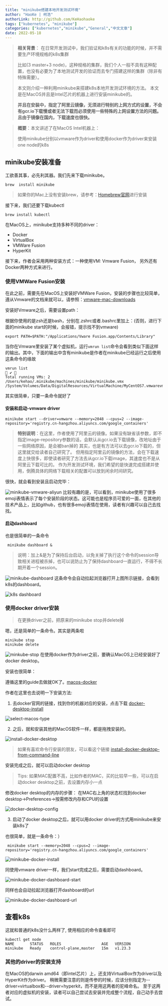 ```yaml
---
title: "minikube搭建本地开发测试环境"
author: "HaoKe | 柯浩"
authorLink: http://github.com/KeHaohaoke
tags: ["kubernetes", "minikube"]
categories: ["kubernetes","minikube","General","中文文章"]
date: 2022-05-18
---
```

> **相关背景**： 在日常开发测试中，我们验证和k8s有关的功能的时候，并不需要生产环境规格的k8s集群
> 
> 比如(3 master+3 node)，这种规格的集群，我们个人一般不具有这种配置，也没有必要为了本地测试开发的验证而去专门搭建这样的集群（除非有特殊需要）。
> 
> 本文则介绍一种利用minikube来搭建k8s本地开发测试环境的方法。
> 本文是在MacOS并且是Intel芯片的机器上进行安装minikube的。
> 
> **并且在安装中，指定了阿里云镜像，无须进行特别的上网方式的设置，不会有gcr.io下载慢或者无法下载而必须使用一些特殊的上网设置方法的问题。且由于镜像在国内，下载速度也很快。**

> **概要**：本文讲述了在MacOS Intel机器上：
> 
> 使用minikube分别以vmware作为driver和使用docker作为driver来安装one node的k8s

## minikube安装准备

工欲善其事，必先利其器。我们先来下载minikube。

``` shell
brew  install minikube
```

> 如果你的Mac上没有安装brew，请参考：[Homebrew官网](https://brew.sh/)进行安装

接下来，我们还要下载kubectl

``` shell
brew install kubectl
```


在MacOS上，minikube支持多种不同的driver：
 -  Docker
 - 	VirtualBox
 - 	VMWare Fusion
 - 	HyperKit

接下来，作者会采用两种安装方式：一种使用VM: Vmware Fusion， 另外还有Docker两种方式来进行。

### 使用VMWare Fusion安装

在此之前，需要先在MacOS上安装好VMWare Fusion，安装的步骤也比较简单，遵从Vmware的文档来就可以，请参照：[vmware-mac-downloads](https://www.vmware.com/products/fusion/fusion-evaluation.html)

安装好Vmware之后，需要设置path：

根据你使用的是zsh还是bash，分别在.zshrc或者.bashrc里加上：(否则，进行下面的minikube start的时候，会报错，提示找不到vmware)

```shell
export PATH=$PATH:"/Applications/Vware Fusion.app/Contents/Library"
```
当你在Vmware里安装了某个虚拟机，运行`vmrun list`命令会看到类似下面这样的输出。其中，下面的输出中含有minikube是作者在minikube已经运行之后使用这条命令的缘故
```shell
vmrun list                                                                                                                       ✔ 
Total running VMs: 2
/Users/kehao/.minikube/machines/minikube/minikube.vmx
/System/Volumes/Data/DigitalResources/VirtualMachine/MyCentOS7.vmwarevm/MyCentOS7.vmx
```


其实很简单，只要一条命令就好了

#### 安装和启动-vmware driver
```shell
minikube start --driver=vmware --memory=2048 --cpus=2 --image-repository='registry.cn-hangzhou.aliyuncs.com/google_containers'
```

> **特别说明**：在这里，作者使用了阿里云的镜像。如果没有缺省该参数，即不指定image-repository参数的话，会默认从gcr.io去下载镜像，改地址由于一些网络原因，是会被ban掉的
> 其实，也是有方法可以去gcr.io下载的，但这里就交给读者自己研究了。
> 但用指定阿里云的镜像的方法，会在下载速度上快很多，即使读者研究了方法去从gcr.io下载image，其速度也不是从阿里云下载可比的。
> 作为开发测试环境，我们希望的是快速完成搭建并使用，倒腾具体的网络下载相关的配置可以放到闲余时间研究。

很快，就会看到安装且启动完毕：

![minikube-vmware-aliyun](./minikube-vmware-aliyun.png)
比较有趣的是，可以看到，minikube使用了很多emoji表情表示了每个安装阶段的状态。这可能也是程序员可爱的一面，在其他的技术产品上，比如github，也有很多emoji表情在使用，读者有兴趣可以自己去找找。

#### 启动dashboard

也是很简单的一条命令

```shell
 minikube dashboard &
```

> 说明：加上&是为了保持后台启动，以免关掉了执行这个命令的session导致相关进程被杀掉，也可以说防止为了保持dashboard一直运行，不得不长期开着一个session。

![minikube-dashboard](./minikube-dashboard.png)
这条命令会自动拉起浏览器打开上图所示链接，会看到k8s的dashboard。

![k8s dashboard](./k8s-dashboard.png)

### 使用docker driver安装

> 在更换driver之前，把原来的minikube stop并delete掉

嗯，还是简单的一条命令。其实是两条啦

```shell
minikube stop
minikube delete
```

![minkube-stop](./minikube-stop.png)
在使用docker作为driver之前，要确认MacOS上已经安装好了docker desktop。

安装也很简单：

遵循这里的guide去做就OK了。[macos-docker](https://docs.docker.com/desktop/mac/install/)

作者在这里也去说明一下安装方法:

1. 去docker官网的链接，找到你的机器对应的安装，点击下载
[docker-desktop-install](https://docs.docker.com/desktop/mac/install/)


![select-macos-type](./select-macos-type.png)

   2. 之后，就和安装其他的MacOS软件一样，都是拖拽安装的。

![install-docker-desktop](./install-docker-desktop.png)

>如果有喜欢命令行安装的朋友，可以看这个链接 [install-docker-desktop-from-command-line](https://docs.docker.com/desktop/mac/install/#install-from-the-command-line)

安装完成之后，就可以启动docker desktop

> Tips: 如果MAC配置不高，比如作者的MAC，买的比较早一些，可以在启动docker desktop之前，去设置内存小一点

修改docker desktop的内存的步骤： 在MAC右上角的状态栏找到docker desktop->Preferences->按需修改内存和CPU的设置

![docker-desktop-config](./docker-desktop-config.png)


3. 启动了docker desktop之后，就可以用docker driver的方式用minikube来安装k8s了 

也很简单，就是一条命令：）

```shell
 minikube start --memory=2048 --cpus=2 --image-repository='registry.cn-hangzhou.aliyuncs.com/google_containers'
```

![minikube-docker-install](./minikube-docker-install.png)

同使用vmware driver一样，我们start完成之后，需要启动dashboard。

![minikube-docker-dashboard-start](./minikube-docker-dashboard-start.png)


同样也会自动拉起浏览器打开dashboard的url

![minikube-docker-dashboard-url](./minikube-docker-dashboard-url.png)
## 查看k8s

这就和普通的k8s没什么两样了, 使用相应的命令查看即可

``` shell
kubectl get node                                                                                          
NAME       STATUS   ROLES                  AGE   VERSION
minikube   Ready    control-plane,master   15m   v1.23.3
```

### 其他的driver的安装支持

在MacOS的darwin amd64（即intel芯片）上，还支持VirtualBox作为driver以及HyperKit作为driver。 
稍微需要注意的则是传参的时候，应该分别指定为--driver=virtualbox和--driver=hyperkit，而不是用这两者的驼峰命名。
至于这两者对应的虚拟机的安装，读者可以自己尝试去安装并完成整个流程，自己动手去尝试。
